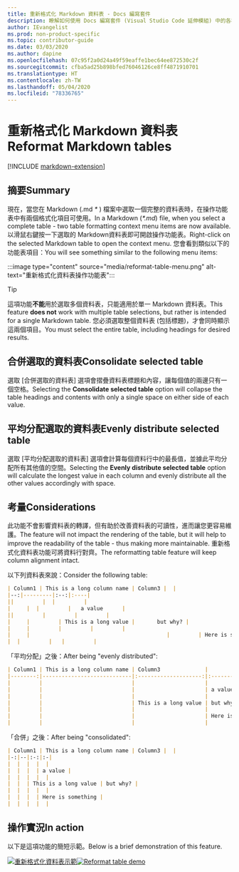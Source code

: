 ```yaml
---
title: 重新格式化 Markdown 資料表 - Docs 編寫套件
description: 瞭解如何使用 Docs 編寫套件 (Visual Studio Code 延伸模組) 中的各種 Markdown 資料表格式化功能。
author: IEvangelist
ms.prod: non-product-specific
ms.topic: contributor-guide
ms.date: 03/03/2020
ms.author: dapine
ms.openlocfilehash: 07c95f2a0d24a49f59eaffe1bec64ee872530c2f
ms.sourcegitcommit: cfba5ad25b898bfed76046126ce8ff4871910701
ms.translationtype: HT
ms.contentlocale: zh-TW
ms.lasthandoff: 05/04/2020
ms.locfileid: "78336765"
---
```

# <a name="reformat-markdown-tables"></a><span data-ttu-id="c0d83-103">重新格式化 Markdown 資料表</span><span class="sxs-lookup"><span data-stu-id="c0d83-103">Reformat Markdown tables</span></span>

[!INCLUDE [markdown-extension](includes/markdown-extension.md)]

## <a name="summary"></a><span data-ttu-id="c0d83-104">摘要</span><span class="sxs-lookup"><span data-stu-id="c0d83-104">Summary</span></span>

<span data-ttu-id="c0d83-105">現在，當您在 Markdown (.md *\** ) 檔案中選取一個完整的資料表時，在操作功能表中有兩個格式化項目可使用。</span><span class="sxs-lookup"><span data-stu-id="c0d83-105">In a Markdown (*\*.md*) file, when you select a complete table - two table formatting context menu items are now available.</span></span> <span data-ttu-id="c0d83-106">以滑鼠右鍵按一下選取的 Markdown資料表即可開啟操作功能表。</span><span class="sxs-lookup"><span data-stu-id="c0d83-106">Right-click on the selected Markdown table to open the context menu.</span></span> <span data-ttu-id="c0d83-107">您會看到類似以下的功能表項目：</span><span class="sxs-lookup"><span data-stu-id="c0d83-107">You will see something similar to the following menu items:</span></span>

:::image type="content" source="media/reformat-table-menu.png" alt-text="重新格式化資料表操作功能表":::

> [!TIP]
> <span data-ttu-id="c0d83-109">這項功能**不能**用於選取多個資料表，只能適用於單一 Markdown 資料表。</span><span class="sxs-lookup"><span data-stu-id="c0d83-109">This feature **does not** work with multiple table selections, but rather is intended for a single Markdown table.</span></span> <span data-ttu-id="c0d83-110">您必須選取整個資料表 (包括標題)，才會同時顯示這兩個項目。</span><span class="sxs-lookup"><span data-stu-id="c0d83-110">You must select the entire table, including headings for desired results.</span></span>

## <a name="consolidate-selected-table"></a><span data-ttu-id="c0d83-111">合併選取的資料表</span><span class="sxs-lookup"><span data-stu-id="c0d83-111">Consolidate selected table</span></span>

<span data-ttu-id="c0d83-112">選取 [合併選取的資料表]  選項會摺疊資料表標題和內容，讓每個值的兩邊只有一個空格。</span><span class="sxs-lookup"><span data-stu-id="c0d83-112">Selecting the **Consolidate selected table** option will collapse the table headings and contents with only a single space on either side of each value.</span></span>

## <a name="evenly-distribute-selected-table"></a><span data-ttu-id="c0d83-113">平均分配選取的資料表</span><span class="sxs-lookup"><span data-stu-id="c0d83-113">Evenly distribute selected table</span></span>

<span data-ttu-id="c0d83-114">選取 [平均分配選取的資料表]  選項會計算每個資料行中的最長值，並據此平均分配所有其他值的空間。</span><span class="sxs-lookup"><span data-stu-id="c0d83-114">Selecting the **Evenly distribute selected table** option will calculate the longest value in each column and evenly distribute all the other values accordingly with space.</span></span>

## <a name="considerations"></a><span data-ttu-id="c0d83-115">考量</span><span class="sxs-lookup"><span data-stu-id="c0d83-115">Considerations</span></span>

<span data-ttu-id="c0d83-116">此功能不會影響資料表的轉譯，但有助於改善資料表的可讀性，進而讓您更容易維護。</span><span class="sxs-lookup"><span data-stu-id="c0d83-116">The feature will not impact the rendering of the table, but it will help to improve the readability of the table - thus making more maintainable.</span></span> <span data-ttu-id="c0d83-117">重新格式化資料表功能可將資料行對齊。</span><span class="sxs-lookup"><span data-stu-id="c0d83-117">The reformatting table feature will keep column alignment intact.</span></span>

<span data-ttu-id="c0d83-118">以下列資料表來說：</span><span class="sxs-lookup"><span data-stu-id="c0d83-118">Consider the following table:</span></span>

```markdown
| Column1 | This is a long column name | Column3 |  |
|--:|---------|:--:|:----|
||         |  |         |
|     |  |         |   a value      |
||         |         |         |
|     |         | This is a long value |       but why? |
|     |         |         |         |
|     |                                           |         | Here is something |
|  |         |   |         |
```

<span data-ttu-id="c0d83-119">「平均分配」之後：</span><span class="sxs-lookup"><span data-stu-id="c0d83-119">After being "evenly distributed":</span></span>

```markdown
| Column1 | This is a long column name | Column3              |                   |
|--------:|----------------------------|:--------------------:|:------------------|
|         |                            |                      |                   |
|         |                            |                      | a value           |
|         |                            |                      |                   |
|         |                            | This is a long value | but why?          |
|         |                            |                      |                   |
|         |                            |                      | Here is something |
|         |                            |                      |                   |
```

<span data-ttu-id="c0d83-120">「合併」之後：</span><span class="sxs-lookup"><span data-stu-id="c0d83-120">After being "consolidated":</span></span>

```markdown
| Column1 | This is a long column name | Column3 |  |
|-:|--|:-:|:-|
|  |  |  |  |
|  |  |  | a value |
|  |  |  |  |
|  |  | This is a long value | but why? |
|  |  |  |  |
|  |  |  | Here is something |
|  |  |  |  |
```

## <a name="in-action"></a><span data-ttu-id="c0d83-121">操作實況</span><span class="sxs-lookup"><span data-stu-id="c0d83-121">In action</span></span>

<span data-ttu-id="c0d83-122">以下是這項功能的簡短示範。</span><span class="sxs-lookup"><span data-stu-id="c0d83-122">Below is a brief demonstration of this feature.</span></span>

<span data-ttu-id="c0d83-123">[![重新格式化資料表示範](media/reformat-table.gif)](media/reformat-table.gif#lightbox)</span><span class="sxs-lookup"><span data-stu-id="c0d83-123">[![Reformat table demo](media/reformat-table.gif)](media/reformat-table.gif#lightbox)</span></span>
